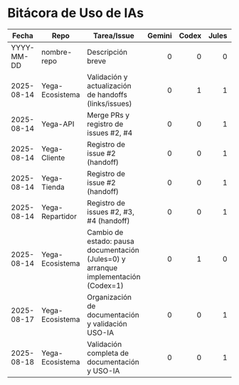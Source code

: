 # Bitácora de Uso de IAs

| Fecha       | Repo            | Tarea/Issue                 | Gemini | Codex | Jules | Blackbox | Notas |
|-------------|-----------------|-----------------------------|-------:|------:|------:|--------:|-------|
| YYYY-MM-DD  | nombre-repo     | Descripción breve           |   0    |   0   |   0   |    0    | Texto |
| 2025-08-14  | Yega-Ecosistema | Validación y actualización de handoffs (links/issues) |   0    |   1   |   1   |    0    | Actualizado docs/handoffs/index.md con enlaces y estados. |
| 2025-08-14  | Yega-API        | Merge PRs y registro de issues #2, #4               |   0    |   0   |   1   |    0    | PRs mergeados; handoff enlazado en índice. |
| 2025-08-14  | Yega-Cliente    | Registro de issue #2 (handoff)                      |   0    |   0   |   1   |    0    | Handoff enlazado en índice. |
| 2025-08-14  | Yega-Tienda     | Registro de issue #2 (handoff)                      |   0    |   0   |   1   |    0    | Handoff enlazado en índice. |
| 2025-08-14  | Yega-Repartidor | Registro de issues #2, #3, #4 (handoff)             |   0    |   0   |   1   |    0    | Handoff enlazado en índice. |
| 2025-08-14  | Yega-Ecosistema | Cambio de estado: pausa documentación (Jules=0) y arranque implementación (Codex=1) |   0    |   1   |   0   |    0    | Transición de fase documentada. |
| 2025-08-17  | Yega-Ecosistema | Organización de documentación y validación USO-IA   |   0    |   0   |   1   |    0    | Actualización de archivos USO-IA.md en submódulos |
| 2025-08-18  | Yega-Ecosistema | Validación completa de documentación y USO-IA       |   0    |   0   |   1   |    0    | Verificación de consistencia en todos los submódulos |